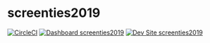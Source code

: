# screenties2019

[![CircleCI](https://circleci.com/gh/raffishtenant/screenties2019.svg?style=shield)](https://circleci.com/gh/raffishtenant/screenties2019)
[![Dashboard screenties2019](https://img.shields.io/badge/dashboard-screenties2019-yellow.svg)](https://dashboard.pantheon.io/sites/f9671122-5d88-4154-b74a-9b0e8d59baa5#dev/code)
[![Dev Site screenties2019](https://img.shields.io/badge/site-screenties2019-blue.svg)](http://dev-screenties2019.pantheonsite.io/)
